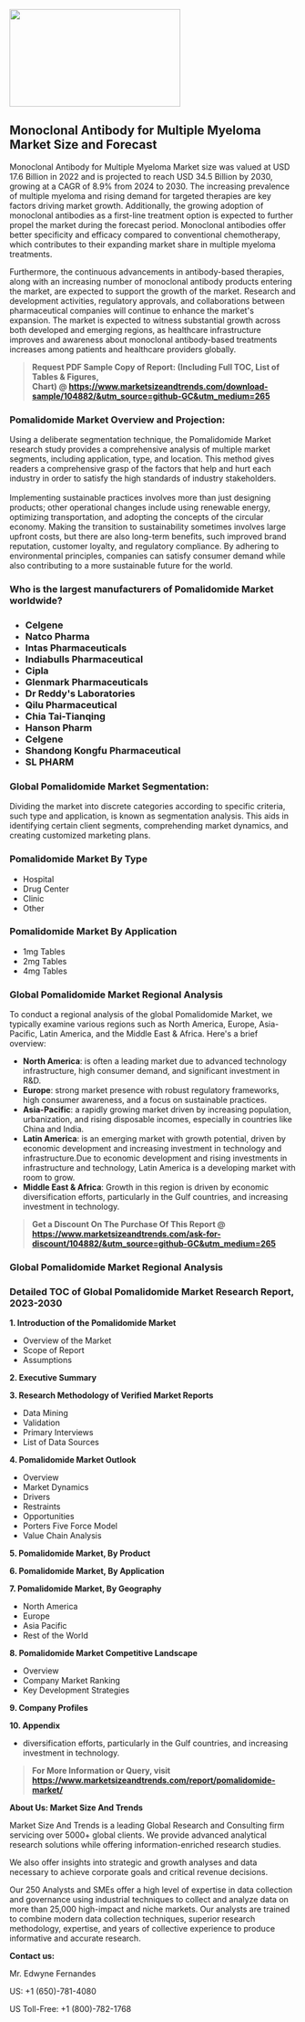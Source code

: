 <p><img class="alignnone size-medium wp-image-20088" src="https://ffe5etoiles.com/wp-content/uploads/2024/12/MST1-300x171.png" alt="" width="300" height="171" /></p><h2>Monoclonal Antibody for Multiple Myeloma Market Size and Forecast</h2><p>Monoclonal Antibody for Multiple Myeloma Market size was valued at USD 17.6 Billion in 2022 and is projected to reach USD 34.5 Billion by 2030, growing at a CAGR of 8.9% from 2024 to 2030. The increasing prevalence of multiple myeloma and rising demand for targeted therapies are key factors driving market growth. Additionally, the growing adoption of monoclonal antibodies as a first-line treatment option is expected to further propel the market during the forecast period. Monoclonal antibodies offer better specificity and efficacy compared to conventional chemotherapy, which contributes to their expanding market share in multiple myeloma treatments.</p><p>Furthermore, the continuous advancements in antibody-based therapies, along with an increasing number of monoclonal antibody products entering the market, are expected to support the growth of the market. Research and development activities, regulatory approvals, and collaborations between pharmaceutical companies will continue to enhance the market's expansion. The market is expected to witness substantial growth across both developed and emerging regions, as healthcare infrastructure improves and awareness about monoclonal antibody-based treatments increases among patients and healthcare providers globally.</p></p><blockquote id="" class=""><strong>Request PDF Sample Copy of Report: (Including Full TOC, List of Tables &amp; Figures, Chart)&nbsp;@&nbsp;<strong><a href="https://www.marketsizeandtrends.com/download-sample/104882/&utm_source=github-GC&utm_medium=265" target="_blank">https://www.marketsizeandtrends.com/download-sample/104882/&utm_source=github-GC&utm_medium=265</a></strong></strong></blockquote><h3 id="" class="">Pomalidomide Market&nbsp;Overview and Projection:</h3><p id="" class="">Using a deliberate segmentation technique, the Pomalidomide Market research study provides a comprehensive analysis of multiple market segments, including application, type, and location. This method gives readers a comprehensive grasp of the factors that help and hurt each industry in order to satisfy the high standards of industry stakeholders. <br /> <br />Implementing sustainable practices involves more than just designing products; other operational changes include using renewable energy, optimizing transportation, and adopting the concepts of the circular economy. Making the transition to sustainability sometimes involves large upfront costs, but there are also long-term benefits, such improved brand reputation, customer loyalty, and regulatory compliance. By adhering to environmental principles, companies can satisfy consumer demand while also contributing to a more sustainable future for the world.</p><h3 id="" class="">Who is the largest manufacturers of&nbsp;Pomalidomide Market worldwide?</h3><h3 class=""><p><ul><li>Celgene </li><li> Natco Pharma </li><li> Intas Pharmaceuticals </li><li> Indiabulls Pharmaceutical </li><li> Cipla </li><li> Glenmark Pharmaceuticals </li><li> Dr Reddy's Laboratories </li><li> Qilu Pharmaceutical </li><li> Chia Tai-Tianqing </li><li> Hanson Pharm </li><li> Celgene </li><li> Shandong Kongfu Pharmaceutical </li><li> SL PHARM</li></ul></p></h3><h3 id="" class="">Global&nbsp;Pomalidomide Market Segmentation:</h3><p id="" class="">Dividing the market into discrete categories according to specific criteria, such type and application, is known as segmentation analysis. This aids in identifying certain client segments, comprehending market dynamics, and creating customized marketing plans.</p><h3 id="" class="">Pomalidomide Market&nbsp;By Type</h3><p><p><ul><li>Hospital</li><li> Drug Center</li><li> Clinic</li><li> Other</p></li></ul></p></p><h3 id="" class="">Pomalidomide Market&nbsp;By Application</h3><p class=""><p><ul><li>1mg Tables</li><li> 2mg Tables</li><li> 4mg Tables</li></ul></p></p><h3 id="" class="">Global Pomalidomide Market Regional Analysis</h3><p id="" class="">To conduct a regional analysis of the global Pomalidomide Market, we typically examine various regions such as North America, Europe, Asia-Pacific, Latin America, and the Middle East &amp; Africa. Here's a brief overview:</p><ul><li><strong>North America</strong>: is often a leading market due to advanced technology infrastructure, high consumer demand, and significant investment in R&amp;D.</li><li><strong>Europe</strong>: strong market presence with robust regulatory frameworks, high consumer awareness, and a focus on sustainable practices.</li><li><strong>Asia-Pacific</strong>: a rapidly growing market driven by increasing population, urbanization, and rising disposable incomes, especially in countries like China and India.</li><li><strong>Latin America</strong>: is an emerging market with growth potential, driven by economic development and increasing investment in technology and infrastructure.Due to economic development and rising investments in infrastructure and technology, Latin America is a developing market with room to grow.</li><li><strong>Middle East &amp; Africa</strong>: Growth in this region is driven by economic diversification efforts, particularly in the Gulf countries, and increasing investment in technology.</li></ul><blockquote id="" class=""><strong>Get a Discount On The Purchase Of This Report @ <strong><a href="https://www.marketsizeandtrends.com/ask-for-discount/104882/&utm_source=github-GC&utm_medium=265" target="_blank">https://www.marketsizeandtrends.com/ask-for-discount/104882/&utm_source=github-GC&utm_medium=265</a></strong></strong></blockquote><h3 id="" class="">Global Pomalidomide Market Regional Analysis</h3><h3 id="" class="">Detailed TOC of Global Pomalidomide Market Research Report, 2023-2030</h3><p id="" class=""><strong>1. Introduction of the Pomalidomide Market</strong></p><ul><li>Overview of the Market</li><li>Scope of Report</li><li>Assumptions</li></ul><p id="" class=""><strong>2. Executive Summary</strong></p><p id="" class=""><strong>3. Research Methodology of Verified Market Reports</strong></p><ul><li>Data Mining</li><li>Validation</li><li>Primary Interviews</li><li>List of Data Sources</li></ul><p id="" class=""><strong>4. Pomalidomide Market Outlook</strong></p><ul><li>Overview</li><li>Market Dynamics</li><li>Drivers</li><li>Restraints</li><li>Opportunities</li><li>Porters Five Force Model</li><li>Value Chain Analysis</li></ul><p id="" class=""><strong>5. Pomalidomide Market, By Product</strong></p><p id="" class=""><strong>6. Pomalidomide Market, By Application</strong></p><p id="" class=""><strong>7. Pomalidomide Market, By Geography</strong></p><ul><li>North America</li><li>Europe</li><li>Asia Pacific</li><li>Rest of the World</li></ul><p id="" class=""><strong>8. Pomalidomide Market Competitive Landscape</strong></p><ul><li>Overview</li><li>Company Market Ranking</li><li>Key Development Strategies</li></ul><p id="" class=""><strong>9. Company Profiles</strong></p><p id="" class=""><strong>10. Appendix</strong></p><ul><li>diversification efforts, particularly in the Gulf countries, and increasing investment in technology.</li></ul><blockquote id="" class=""><strong>For More Information or Query, visit <strong><strong><a href="https://www.marketsizeandtrends.com/report/pomalidomide-market/" target="_blank">https://www.marketsizeandtrends.com/report/pomalidomide-market/</a></strong></strong></strong></blockquote><p id="" class=""><strong>About Us: Market Size And Trends</strong></p><p id="" class="">Market Size And Trends is a leading Global Research and Consulting firm servicing over 5000+ global clients. We provide advanced analytical research solutions while offering information-enriched research studies.</p><p id="" class="">We also offer insights into strategic and growth analyses and data necessary to achieve corporate goals and critical revenue decisions.</p><p id="" class="">Our 250 Analysts and SMEs offer a high level of expertise in data collection and governance using industrial techniques to collect and analyze data on more than 25,000 high-impact and niche markets. Our analysts are trained to combine modern data collection techniques, superior research methodology, expertise, and years of collective experience to produce informative and accurate research.</p><p id="" class=""><strong>Contact us:</strong></p><p id="" class="">Mr. Edwyne Fernandes</p><p id="" class="">US: +1 (650)-781-4080</p><p id="" class="">US Toll-Free: +1 (800)-782-1768</p>
